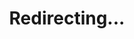 ---
title: Redirecting...
layout: redirect
sitemap: false
permalink: /Germany
redirect_to: /DEU/
---